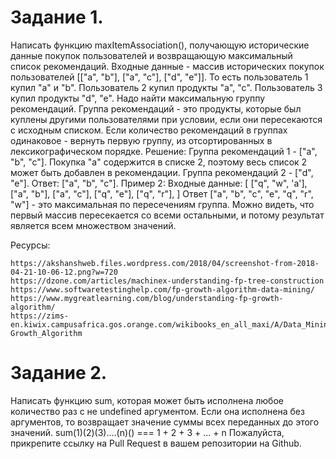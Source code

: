 # Задание 1.
Написать функцию maxItemAssociation(), получающую исторические данные покупок пользователей и возвращающую максимальный список рекомендаций.
Входные данные - массив исторических покупок пользователей [["a", "b"], ["a", "c"], ["d", "e"]]. То есть пользователь 1 купил "a" и "b". Пользователь 2 купил продукты "a", "c". Пользователь 3 купил продукты "d", "e".
Надо найти максимальную группу рекомендаций. Группа рекомендаций - это продукты, которые был куплены другими пользователями при условии, если они пересекаются с исходным списком.
Если количество рекомендаций в группах одинаковое - вернуть первую группу, из отсортированных в лексикографическом порядке.
Решение:
Группа рекомендаций 1 - ["a", "b", "c"]. Покупка "a" содержится в списке 2, поэтому весь список 2 может быть добавлен в рекомендации.
Группа рекомендаций 2 - ["d", "e"].
Ответ: ["a", "b", "c"].
Пример 2:
Входные данные: [
["q", "w", 'a'],
["a", "b"],
["a", "c"],
["q", "e"],
["q", "r"],
]
Ответ ["a", "b", "c", "e", "q", "r", "w"] - это максимальная по пересечениям группа. Можно видеть, что первый массив пересекается со всеми остальными, и потому результат является всем множеством значений.

Ресурсы:

    https://akshanshweb.files.wordpress.com/2018/04/screenshot-from-2018-04-21-10-06-12.png?w=720
    https://dzone.com/articles/machinex-understanding-fp-tree-construction
    https://www.softwaretestinghelp.com/fp-growth-algorithm-data-mining/
    https://www.mygreatlearning.com/blog/understanding-fp-growth-algorithm/
    https://zims-en.kiwix.campusafrica.gos.orange.com/wikibooks_en_all_maxi/A/Data_Mining_Algorithms_[…]/Frequent_Pattern_Mining/The_FP-Growth_Algorithm

# Задание 2.

Написать функцию sum, которая может быть исполнена любое количество раз с не undefined аргументом.
Если она исполнена без аргументов, то возвращает значение суммы всех переданных до этого значений.
sum(1)(2)(3)....(n)() === 1 + 2 + 3 + ... + n
Пожалуйста, прикрепите ссылку на Pull Request в вашем репозитории на Github.
